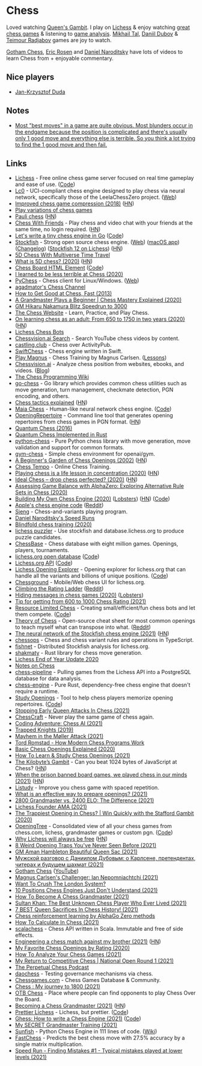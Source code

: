 # Chess

Loved watching [Queen's Gambit](https://trakt.tv/shows/the-queen-s-gambit). I play on [Lichess](https://lichess.org/) & enjoy watching [great chess games](https://lichess.org/games) & listening to [game analysis](https://www.youtube.com/user/RosenChess/videos). [Mikhail Tal](https://www.youtube.com/playlist?list=PLDnx7w_xuguGl3y2Utxhp6eAKi9KhVlcx), [Daniil Dubov](https://www.youtube.com/results?search_query=daniil+dubov) &
[Teimour Radjabov](https://www.youtube.com/c/TeimourRadjabovChess/videos) games are joy to watch.

[Gotham Chess](https://www.youtube.com/c/GothamChess/videos), [Eric Rosen](https://www.youtube.com/user/RosenChess/videos) and [Daniel Naroditsky](https://www.youtube.com/channel/UCHP9CdeguNUI-_nBv_UXBhw/videos) have lots of videos to learn Chess from + enjoyable commentary.

## Nice players

- [Jan-Krzysztof Duda](https://www.youtube.com/results?search_query=Jan-Krzysztof+Duda)

## Notes

- [Most "best moves" in a game are quite obvious. Most blunders occur in the endgame because the position is complicated and there's usually only 1 good move and everything else is terrible. So you think a lot trying to find the 1 good move and then fail.](https://www.reddit.com/r/chess/comments/nwq4qk/blunder_rate_versus_time_spent_on_move_25_million/)

## Links

- [Lichess](https://lichess.org/) - Free online chess game server focused on real time gameplay and ease of use. ([Code](https://github.com/ornicar/lila/))
- [Lc0](https://github.com/LeelaChessZero/lc0) - UCI-compliant chess engine designed to play chess via neural network, specifically those of the LeelaChessZero project. ([Web](https://lczero.org/))
- [Improved chess game compression (2018)](https://lichess.org/blog/Wqa7GiAAAOIpBLoY/developer-update-275-improved-game-compression) ([HN](https://news.ycombinator.com/item?id=22519777))
- [Play variations of chess games](https://pippinbarr.github.io/chesses/)
- [Pauli chess](https://blog.plover.com/games/double-chess.html) ([HN](https://news.ycombinator.com/item?id=22709850))
- [Chess With Friends](https://rootshirechess.glitch.me/) - Play chess and video chat with your friends at the same time, no login required. ([HN](https://news.ycombinator.com/item?id=22790728))
- [Let's write a tiny chess engine in Go](https://zserge.com/posts/carnatus/) ([Code](https://github.com/zserge/carnatus))
- [Stockfish](https://github.com/official-stockfish/Stockfish) - Strong open source chess engine. ([Web](https://stockfishchess.org/)) ([macOS app](https://github.com/daylen/stockfish-mac)) ([Changelog](https://abrok.eu/stockfish/)) ([Stockfish 12 on Lichess](https://lichess.org/blog/X9uXyxUAANCqN1OF/stockfish-12-on-lichess)) ([HN](https://news.ycombinator.com/item?id=27733455))
- [5D Chess With Multiverse Time Travel](https://store.steampowered.com/app/1349230/5D_Chess_With_Multiverse_Time_Travel/)
- [What is 5D chess? (2020)](https://en.chessbase.com/post/what-on-earth-is-5d-chess) ([HN](https://news.ycombinator.com/item?id=24054313))
- [Chess Board HTML Element](https://justinfagnani.github.io/chessboard-element/) ([Code](https://github.com/justinfagnani/chessboard-element/))
- [I learned to be less terrible at Chess (2020)](https://www.bargava.com/blog/suck-less-at-chess/)
- [PyChess](https://github.com/pychess/pychess) - Chess client for Linux/Windows. ([Web](https://pychess.github.io/))
- [agadmator's Chess Channel](https://www.youtube.com/c/AGADMATOR/videos)
- [How to Get Good at Chess, Fast (2013)](https://www.gautamnarula.com/how-to-get-good-at-chess-fast/)
- [A Grandmaster Plays a Beginner | Chess Mastery Explained (2020)](https://www.youtube.com/watch?v=XzgnlvT5-6Y)
- [GM Hikaru Nakamura Blitz Speedrun to 3000](https://www.youtube.com/watch?v=NK0_qG2cVVQ)
- [The Chess Website](https://www.thechesswebsite.com/) - Learn, Practice, and Play Chess.
- [On learning chess as an adult: From 650 to 1750 in two years (2020)](https://jacobbrazeal.wordpress.com/2020/11/16/on-learning-chess-as-an-adult-from-650-to-1750-in-two-years/) ([HN](https://news.ycombinator.com/item?id=25108800))
- [Lichess Chess Bots](https://lichess.org/player/bots)
- [Chessvision.ai Search](https://search.chessvision.ai/) - Search YouTube chess videos by content.
- [castling.club](https://castling.club/) - Chess over ActivityPub.
- [SwiftChess](https://github.com/SteveBarnegren/SwiftChess) - Chess engine written in Swift.
- [Play Magnus](https://www.playmagnus.com/no) - Chess Training by Magnus Carlsen. ([Lessons](https://www.playmagnus.com/no/magnus-trainer/lessons))
- [Chessvision.ai](https://chessvision.ai/) - Analyze chess position from websites, ebooks, and videos. ([Blog](https://blog.chessvision.ai/))
- [The Chess Programming Wiki](https://www.chessprogramming.org/Main_Page)
- [go-chess](https://github.com/notnil/chess) - Go library which provides common chess utilities such as move generation, turn management, checkmate detection, PGN encoding, and others.
- [Chess tactics explained](https://www.chesstactics.org/) ([HN](https://news.ycombinator.com/item?id=25236094))
- [Maia Chess](https://maiachess.com/) - Human-like neural network chess engine. ([Code](https://github.com/CSSLab/maia-chess))
- [OpeningRepertoire](https://github.com/zcesur/opening-repertoire) - Command line tool that generates opening repertoires from chess games in PGN format. ([HN](https://news.ycombinator.com/item?id=25338955))
- [Quantum Chess (2016)](https://quantumfrontiers.com/2016/02/15/quantum-chess/)
- [Quantum Chess Implemented in Rust](https://github.com/gmorenz/qc)
- [python-chess](https://github.com/niklasf/python-chess) - Pure Python chess library with move generation, move validation and support for common formats.
- [gym-chess](https://github.com/genyrosk/gym-chess) - Simple chess environment for openai/gym.
- [A Beginner's Garden of Chess Openings (2002)](https://dwheeler.com/chess-openings/) ([HN](https://news.ycombinator.com/item?id=25446399))
- [Chess Tempo](https://chesstempo.com/) - Online Chess Training.
- [Playing chess is a life lesson in concentration (2020)](https://aeon.co/essays/playing-chess-is-an-essential-life-lesson-in-concentration) ([HN](https://news.ycombinator.com/item?id=25459731))
- [Ideal Chess – drop chess perfected? (2020)](https://www.lesswrong.com/posts/gXLqCxELLKZRTWoMc/ideal-chess-drop-chess-perfected) ([HN](https://news.ycombinator.com/item?id=25473355))
- [Assessing Game Balance with AlphaZero: Exploring Alternative Rule Sets in Chess (2020)](https://arxiv.org/abs/2009.04374)
- [Building My Own Chess Engine (2020)](https://healeycodes.com/building-my-own-chess-engine/) ([Lobsters](https://lobste.rs/s/6z2fqa/building_my_own_chess_engine)) ([HN](https://news.ycombinator.com/item?id=25516430)) ([Code](https://github.com/healeycodes/andoma))
- [Apple's chess engine code](https://opensource.apple.com/source/Chess/) ([Reddit](https://www.reddit.com/r/apple/comments/kjakan/til_apple_open_sourced_their_chess_engine/))
- [Sjeng](https://www.sjeng.org/indexold.html) - Chess-and-variants playing program.
- [Daniel Naroditsky's Speed Runs](https://www.youtube.com/playlist?list=PLT1F2nOxLHOcmi_qi1BbY6axf5xLFEcit)
- [Blindfold chess training (2020)](https://www.youtube.com/watch?v=Sjj32JpdBD8)
- [lichess puzzler](https://github.com/ornicar/lichess-puzzler) - Use stockfish and database.lichess.org to produce puzzle candidates.
- [ChessBase](https://database.chessbase.com/) - Chess database with eight million games. Openings, players, tournaments.
- [lichess.org open database](https://database.lichess.org/) ([Code](https://github.com/ornicar/lichess-db))
- [Lichess.org API](https://lichess.org/api) ([Code](https://github.com/lichess-org/api))
- [Lichess Opening Explorer](https://lichess.org/analysis#explorer) - Opening explorer for lichess.org that can handle all the variants and billions of unique positions. ([Code](https://github.com/niklasf/lila-openingexplorer))
- [Chessground](https://github.com/ornicar/chessground) - Mobile/Web chess UI for lichess.org.
- [Climbing the Rating Ladder](https://www.youtube.com/playlist?list=PLl9uuRYQ-6MCBnhtCk_bTZsD8GxeWP6BV) ([Reddit](https://www.reddit.com/r/chess/comments/kmos5d/climbing_the_rating_ladder_where_are_they_now/))
- [Hiding messages in chess games (2020)](https://incoherency.co.uk/blog/stories/chess-steg.html) ([Lobsters](https://lobste.rs/s/ikxxhw/hiding_messages_chess_games))
- [Tip for getting from 600 to 1000 Chess Rating (2021)](https://www.reddit.com/r/chess/comments/kqqezx/i_know_this_isnt_even_an_achievement_but_i_just/)
- [Resource Limited Chess](https://rlc-chess.com/) - Creating small/efficient/fun chess bots and let them compete. ([Code](https://github.com/void4/relich))
- [Theory of Chess](https://github.com/remigiusz-suwalski/theory-of-chess) - Open-source cheat sheet for most common openings to teach myself what can transpose into what. ([Reddit](https://www.reddit.com/r/chess/comments/krpd16/i_made_an_opensource_cheat_sheet_for_most_common/))
- [The neural network of the Stockfish chess engine (2021)](https://cp4space.hatsya.com/2021/01/08/the-neural-network-of-the-stockfish-chess-engine/) ([HN](https://news.ycombinator.com/item?id=25759430))
- [chessops](https://github.com/niklasf/chessops) - Chess and chess variant rules and operations in TypeScript.
- [fishnet](https://github.com/niklasf/fishnet) - Distributed Stockfish analysis for lichess.org.
- [shakmaty](https://github.com/niklasf/shakmaty) - Rust library for chess move generation.
- [Lichess End of Year Update 2020](https://lichess.org/blog/X-2TABUAANCqhnH5/lichess-end-of-year-update-2020)
- [Notes on Chess](https://github.com/pepellou/knowledge/blob/master/chess/README.md)
- [chess-pipeline](https://github.com/charlesoblack/chess-pipeline) - Pulling games from the Lichess API into a PostgreSQL database for data analysis.
- [chess-engine](https://github.com/adam-mcdaniel/chess-engine) - Pure Rust, dependency-free chess engine that doesn't require a runtime.
- [Study Openings](http://www.studyopenings.com/) - Tool to help chess players memorize opening repertoires. ([Code](https://github.com/jven/studyopenings))
- [Stopping Early Queen Attacks In Chess (2021)](https://www.youtube.com/watch?v=cY9zitJFglc)
- [ChessCraft](https://www.chesscraft.ca/) - Never play the same game of chess again.
- [Coding Adventure: Chess AI (2021)](https://www.youtube.com/watch?v=U4ogK0MIzqk)
- [Trapped Knights (2019)](https://www.moll.dev/projects/trapped-knights/)
- [Mayhem in the Møller Attack (2021)](https://www.youtube.com/watch?v=y9Oq0JoWow4)
- [Tord Romstad - How Modern Chess Programs Work](https://vimeo.com/216463393)
- [Basic Chess Openings Explained (2020)](https://www.youtube.com/watch?v=8IlJ3v8I4Z8)
- [How To Learn & Study Chess Openings (2021)](https://www.youtube.com/watch?v=6IegDENuxU4)
- [The Kilobyte’s Gambit](https://vole.wtf/kilobytes-gambit/) - Can you beat 1024 bytes of JavaScript at Chess? ([HN](https://news.ycombinator.com/item?id=26380110))
- [When the prison banned board games, we played chess in our minds (2021)](https://www.themarshallproject.org/2021/02/11/when-the-prison-banned-board-games-we-played-chess-in-our-minds) ([HN](https://news.ycombinator.com/item?id=26385142))
- [Listudy](https://listudy.org/en) - Improve you chess game with spaced repetition.
- [What is an effective way to prepare openings? (2021)](https://www.reddit.com/r/chess/comments/m6xy18/what_is_an_effective_way_to_prepare_openings/)
- [2800 Grandmaster vs. 2400 ELO: The Difference (2021)](https://www.youtube.com/watch?v=9dQzTnvsNG4)
- [Lichess Founder AMA (2021)](https://www.reddit.com/r/chess/comments/mpasyl/i_started_lichess_ask_me_anything/)
- [The Trappiest Opening in Chess? | Win Quickly with the Stafford Gambit (2020)](https://www.youtube.com/watch?v=nH_fiqlLp2U)
- [OpeningTree](https://www.openingtree.com/) - Consolidated view of all your chess games from chess.com, lichess, grandmaster games or custom pgn. ([Code](https://github.com/openingtree/openingtree))
- [Why Lichess will always be free](https://lichess.org/blog/YF-ZORQAACAA89PI/why-lichess-will-always-be-free.) ([HN](https://news.ycombinator.com/item?id=26910579))
- [8 Weird Opening Traps You've Never Seen Before (2021)](https://www.youtube.com/watch?v=VHlsQ2OT2eI)
- [GM Aman Hambleton Beautiful Queen Sac (2021)](https://www.youtube.com/watch?v=HRJUF7FFOV4&t=6s)
- [Мужской разговор с Даниилом Дубовым: о Карлсене, претендентах, читерах и будущем шахмат (2021)](https://www.youtube.com/watch?v=n4cHZWlFh18)
- [Gotham Chess](https://www.gotham-chess.com/) ([YouTube](https://www.youtube.com/channel/UCQHX6ViZmPsWiYSFAyS0a3Q))
- [Magnus Carlsen's Challenger: Ian Nepomniachtchi (2021)](https://www.youtube.com/watch?v=ba7Q0ZOnUkg)
- [Want To Crush The London System?](https://www.youtube.com/watch?v=Nc8rzTIfFCw)
- [10 Positions Chess Engines Just Don't Understand (2021)](https://www.chess.com/article/view/10-positions-chess-engines-just-dont-understand)
- [How To Become A Chess Grandmaster (2021)](https://www.youtube.com/watch?v=X4nTq2XPvAc)
- [Sultan Khan: The Best Unknown Chess Player Who Ever Lived (2021)](https://www.youtube.com/watch?v=8Jhv4F8NGe8)
- [7 BEST Queen Sacrifices In Chess History! (2021)](https://www.youtube.com/watch?v=_JzChhH-id0)
- [Chess reinforcement learning by AlphaGo Zero methods](https://github.com/Zeta36/chess-alpha-zero)
- [How To Calculate In Chess (2021)](https://www.youtube.com/watch?v=9Ga9dP3bvN8)
- [scalachess](https://github.com/ornicar/scalachess) - Chess API written in Scala. Immutable and free of side effects.
- [Engineering a chess match against my brother (2021)](https://blog.mbrt.dev/posts/chess-eng/) ([HN](https://news.ycombinator.com/item?id=27431924))
- [My Favorite Chess Openings by Rating (2020)](https://www.youtube.com/watch?v=NFod-ozimmM)
- [How To Analyze Your Chess Games (2021)](https://www.youtube.com/watch?v=ylpAHvPlafc)
- [My Return to Competitive Chess | National Open Round 1 (2021)](https://www.youtube.com/watch?v=sMY3E8qLsno)
- [The Perpetual Chess Podcast](https://www.perpetualchesspod.com/)
- [daochess](https://daochess.org/) - Testing governance mechanisms via chess.
- [Chessgames.com](https://www.chessgames.com/index.html) - Chess Games Database & Community.
- [Chess : My journey to 1800 (2021)](https://bharathi.xyz/chess/chess-1800.html)
- [OTB Chess](https://otbchess.org/) - Place where people can find opponents to play Chess Over the Board.
- [Becoming a Chess Grandmaster (2021)](https://nextlevelchess.blog/how-to-become-a-grandmaster-in-chess/) ([HN](https://news.ycombinator.com/item?id=27948000))
- [Prettier Lichess](https://prettierlichess.github.io/) - Lichess, but prettier. ([Code](https://github.com/prettierlichess/prettierlichess))
- [Ghess: How to write a Chess Engine (2021)](https://opensourc.es/blog/ghess-how-to-write-a-chess-engine/) ([Code](https://github.com/Wikunia/Ghess))
- [My SECRET Grandmaster Training (2021)](https://www.youtube.com/watch?v=8jY95rOsxv0)
- [Sunfish](https://github.com/thomasahle/sunfish) - Python Chess Engine in 111 lines of code. ([Wiki](https://www.chessprogramming.org/Sunfish))
- [FastChess](https://github.com/thomasahle/fastchess) - Predicts the best chess move with 27.5% accuracy by a single matrix multiplication.
- [Speed Run - Finding Mistakes #1 - Typical mistakes played at lower levels (2021)](https://www.youtube.com/watch?v=y2mhbgubuvQ)
